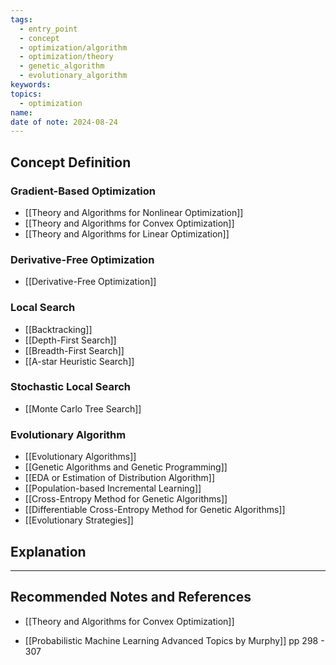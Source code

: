 ```yaml
---
tags:
  - entry_point
  - concept
  - optimization/algorithm
  - optimization/theory
  - genetic_algorithm
  - evolutionary_algorithm
keywords: 
topics:
  - optimization
name: 
date of note: 2024-08-24
---
```


## Concept Definition

### Gradient-Based Optimization

- [[Theory and Algorithms for Nonlinear Optimization]]
- [[Theory and Algorithms for Convex Optimization]]
- [[Theory and Algorithms for Linear Optimization]]

### Derivative-Free Optimization

- [[Derivative-Free Optimization]]

### Local Search

- [[Backtracking]]
- [[Depth-First Search]]
- [[Breadth-First Search]]
- [[A-star Heuristic Search]]

### Stochastic Local Search


- [[Monte Carlo Tree Search]]



### Evolutionary Algorithm

- [[Evolutionary Algorithms]]
- [[Genetic Algorithms and Genetic Programming]]
- [[EDA or Estimation of Distribution Algorithm]]
- [[Population-based Incremental Learning]]
- [[Cross-Entropy Method for Genetic Algorithms]]
- [[Differentiable Cross-Entropy Method for Genetic Algorithms]]
- [[Evolutionary Strategies]]





## Explanation





-----------
##  Recommended Notes and References

- [[Theory and Algorithms for Convex Optimization]]

- [[Probabilistic Machine Learning Advanced Topics by Murphy]] pp 298 - 307